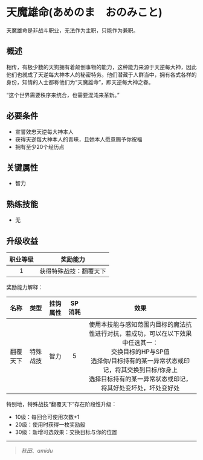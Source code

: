 # 天魔雄命(あめのま　おのみこと)

天魔雄命是非战斗职业，无法作为主职，只能作为兼职。

## 概述

相传，有极少数的天狗拥有着颠倒事物的能力，这种能力来源于天逆每大神，因此他们也就成了天逆每大神本人的秘密特务。他们潜藏于人群当中，拥有各式各样的身份，知情的人士都称他们为“天魔雄命”，即天逆每大神之眷。

“这个世界需要秩序来统合，也需要混沌来革新。”

## 必要条件

* 宣誓效忠天逆每大神本人
* 获得天逆每大神本人的青睐，且她本人愿意赐予你祝福
* 拥有至少20个经历点

## 关键属性

* 智力

## 熟练技能

* 无

## 升级收益

职业等级|奖励能力
:--:|:--:
1|获得特殊战技：翻覆天下

奖励能力解释：

名称|类型|挂钩属性|SP消耗|效果
:--:|:--:|:--:|:--:|:--:
翻覆天下|特殊战技|智力|5|使用本技能与感知范围内目标的魔法抗性进行对抗，若成功，可以在以下效果中任选其一：<br>交换目标的HP与SP值<br>选择你/目标持有的某一异常状态或印记，将其交换到目标/你身上<br>选择目标持有的某一异常状态或印记，将其好处变坏处，坏处变好处

特别地，特殊战技“翻覆天下”存在阶段性升级：

* 10级：每回合可使用次数+1
* 20级：使用时获得一枚奖励骰
* 30级：新增可选效果：交换目标与你的位置

---

> *秋田*、*amidu*